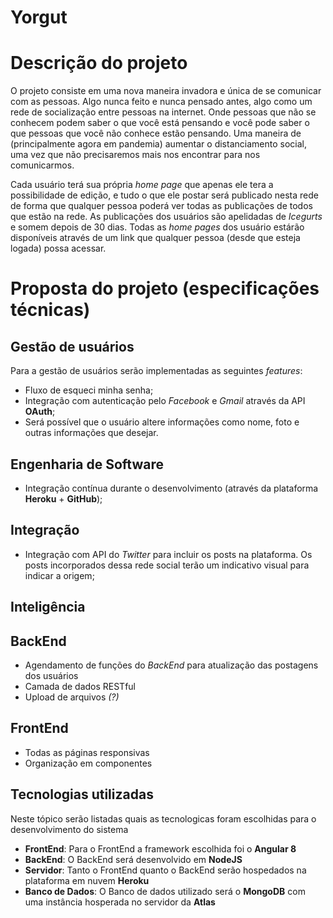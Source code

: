 # Yorgut
# Descrição do projeto
O projeto consiste em uma nova maneira invadora e única de se comunicar com as pessoas. Algo nunca feito e nunca pensado antes, algo como um rede de socialização entre pessoas na internet. Onde pessoas que não se conhecem podem saber o que você está pensando e você pode saber o que pessoas que você não conhece estão pensando. Uma maneira de (principalmente agora em pandemia) aumentar o distanciamento social, uma vez que não precisaremos mais nos encontrar para nos comunicarmos.

Cada usuário terá sua própria *home page* que apenas ele tera a possibilidade de edição, e tudo o que ele postar será publicado nesta rede de forma que qualquer pessoa poderá ver todas as publicações de todos que estão na rede. As publicações dos usuários são apelidadas de *Icegurts* e somem depois de 30 dias. Todas as *home pages* dos usuário estárão disponíveis através de um link que qualquer pessoa (desde que esteja logada) possa acessar. 

# Proposta do projeto (especificações técnicas)  
## Gestão de usuários
Para a gestão de usuários serão implementadas as seguintes *features*:
* Fluxo de esqueci minha senha;
* Integração com autenticação pelo *Facebook* e *Gmail* através da API **OAuth**;
* Será possível que o usuário altere informações como nome, foto e outras informações que desejar.

## Engenharia de Software
* Integração contínua durante o desenvolvimento (através da plataforma **Heroku** + **GitHub**);

## Integração
* Integração com API do *Twitter* para incluir os posts na plataforma. Os posts incorporados dessa rede social terão um indicativo visual para indicar a origem;

## Inteligência

## BackEnd
* Agendamento de funções do *BackEnd* para atualização das postagens dos usuários
* Camada de dados RESTful
* Upload de arquivos *(?)*

## FrontEnd
* Todas as páginas responsivas
* Organização em componentes


## Tecnologias utilizadas
Neste tópico serão listadas quais as tecnologicas foram escolhidas para o desenvolvimento do sistema
* **FrontEnd**: Para o FrontEnd a framework escolhida foi o **Angular 8**
* **BackEnd**: O BackEnd será desenvolvido em **NodeJS**
* **Servidor**: Tanto o FrontEnd quanto o BackEnd serão hospedados na plataforma em nuvem **Heroku**
* **Banco de Dados**: O Banco de dados utilizado será o **MongoDB** com uma instância hosperada no servidor da **Atlas**
